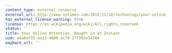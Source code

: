 ```yaml
---
content_type: external-resource
external_url: http://www.nytimes.com/2012/11/18/technology/your-online-attention-bought-in-an-instant-by-advertisers.html
has_external_license_warning: true
license: https://en.wikipedia.org/wiki/All_rights_reserved
status: ''
title: Your Online Attention, Bought in an Instant
uid: a4a8af55-aa23-4600-ac7d-27f592e14384
wayback_url: ''
---
```

